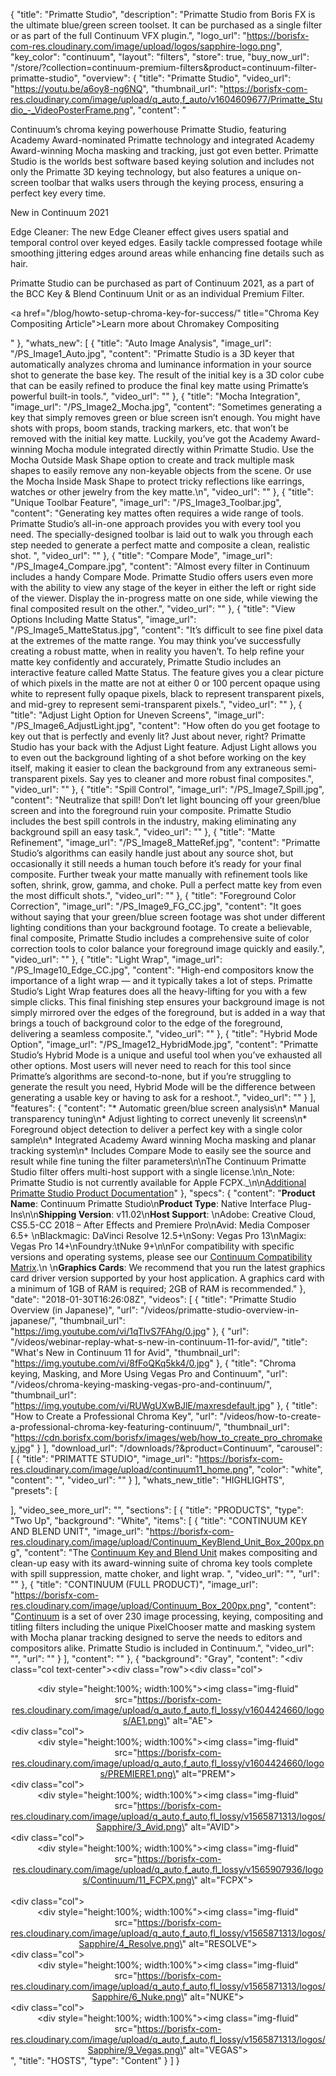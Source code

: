 {
  "title": "Primatte Studio",
  "description": "Primatte Studio from Boris FX is the ultimate blue/green screen toolset. It can be purchased as a single filter or as part of the full Continuum VFX plugin.",
  "logo_url": "https://borisfx-com-res.cloudinary.com/image/upload/logos/sapphire-logo.png",
  "key_color": "continuum",
  "layout": "filters",
  "store": true,
  "buy_now_url": "/store/?collection=continuum-premium-filters&product=continuum-filter-primatte-studio",
  "overview": {
    "title": "Primatte Studio",
    "video_url": "https://youtu.be/a6oy8-ng6NQ",
    "thumbnail_url": "https://borisfx-com-res.cloudinary.com/image/upload/q_auto,f_auto/v1604609677/Primatte_Studio_-_VideoPosterFrame.png",
    "content": "<p>Continuum’s chroma keying powerhouse Primatte Studio, featuring Academy Award-nominated Primatte technology and integrated Academy Award-winning Mocha masking and tracking, just got even better. Primatte Studio is the worlds best software based keying solution and includes not only the Primatte 3D keying technology, but also features a unique on-screen toolbar that walks users through the keying process, ensuring a perfect key every time.</p><p>New in Continuum 2021</p><p>Edge Cleaner: The new Edge Cleaner effect gives users spatial and temporal control over keyed edges. Easily tackle compressed footage while smoothing jittering edges around areas while enhancing fine details such as hair.</p><p>Primatte Studio can be purchased as part of Continuum 2021, as a part of the BCC Key & Blend Continuum Unit or as an individual Premium Filter.</p><p><a href=\"/blog/howto-setup-chroma-key-for-success/\" title=\"Chroma Key Compositing Article\">Learn more about Chromakey Compositing</a></p>"
  },
  "whats_new": [
    {
      "title": "Auto Image Analysis",
      "image_url": "/PS_Image1_Auto.jpg",
      "content": "Primatte Studio is a 3D keyer that automatically analyzes chroma and luminance information in your source shot to generate the base key. The result of the initial key is a 3D color cube that can be easily refined to produce the final key matte using Primatte’s powerful built-in tools.",
      "video_url": ""
    },
    {
      "title": "Mocha Integration",
      "image_url": "/PS_Image2_Mocha.jpg",
      "content": "Sometimes generating a key that simply removes green or blue screen isn’t enough. You might have shots with props, boom stands, tracking markers, etc. that won’t be removed with the initial key matte. Luckily, you’ve got the Academy Award-winning Mocha module integrated directly within Primatte Studio. Use the Mocha Outside Mask Shape option to create and track multiple mask shapes to easily remove any non-keyable objects from the scene. Or use the Mocha Inside Mask Shape to protect tricky reflections like earrings, watches or other jewelry from the key matte.\n",
      "video_url": ""
    },
    {
      "title": "Unique Toolbar Feature",
      "image_url": "/PS_Image3_Toolbar.jpg",
      "content": "Generating key mattes often requires a wide range of tools. Primatte Studio’s all-in-one approach provides you with every tool you need. The specially-designed toolbar is laid out to walk you through each step needed to generate a perfect matte and composite a clean, realistic shot. ",
      "video_url": ""
    },
    {
      "title": "Compare Mode",
      "image_url": "/PS_Image4_Compare.jpg",
      "content": "Almost every filter in Continuum includes a handy Compare Mode. Primatte Studio offers users even more with the ability to view any stage of the keyer in either the left or right side of the viewer. Display the in-progress matte on one side, while viewing the final composited result on the other.",
      "video_url": ""
    },
    {
      "title": "View Options Including Matte Status",
      "image_url": "/PS_Image5_MatteStatus.jpg",
      "content": "It’s difficult to see fine pixel data at the extremes of the matte range. You may think you’ve successfully creating a robust matte, when in reality you haven’t. To help refine your matte key confidently and accurately, Primatte Studio includes an interactive feature called Matte Status. The feature gives you a clear picture of which pixels in the matte are not at either 0 or 100 percent opaque using white to represent fully opaque pixels, black to represent transparent pixels, and mid-grey to represent semi-transparent pixels.",
      "video_url": ""
    },
    {
      "title": "Adjust Light Option for Uneven Screens",
      "image_url": "/PS_Image6_AdjustLight.jpg",
      "content": "How often do you get footage to key out that is perfectly and evenly lit? Just about never, right? Primatte Studio has your back with the Adjust Light feature. Adjust Light allows you to even out the background lighting of a shot before working on the key itself, making it easier to clean the background from any extraneous semi-transparent pixels. Say yes to cleaner and more robust final composites.",
      "video_url": ""
    },
    {
      "title": "Spill Control",
      "image_url": "/PS_Image7_Spill.jpg",
      "content": "Neutralize that spill! Don’t let light bouncing off your green/blue screen and into the foreground ruin your composite. Primatte Studio includes the best spill controls in the industry, making eliminating any background spill an easy task.",
      "video_url": ""
    },
    {
      "title": "Matte Refinement",
      "image_url": "/PS_Image8_MatteRef.jpg",
      "content": "Primatte Studio’s algorithms can easily handle just about any source shot, but occasionally it still needs a human touch before it’s ready for your final composite. Further tweak your matte manually with refinement tools like soften, shrink, grow, gamma, and choke. Pull a perfect matte key from even the most difficult shots.",
      "video_url": ""
    },
    {
      "title": "Foreground Color Correction",
      "image_url": "/PS_Image9_FG_CC.jpg",
      "content": "It goes without saying that your green/blue screen footage was shot under different lighting conditions than your background footage. To create a believable, final composite, Primatte Studio includes a comprehensive suite of color correction tools to color balance your foreground image quickly and easily.",
      "video_url": ""
    },
    {
      "title": "Light Wrap",
      "image_url": "/PS_Image10_Edge_CC.jpg",
      "content": "High-end compositors know the importance of a light wrap — and it typically takes a lot of steps. Primatte Studio’s Light Wrap features does all the heavy-lifting for you with a few simple clicks. This final finishing step ensures your background image is not simply mirrored over the edges of the foreground, but is added in a way that brings a touch of background color to the edge of the foreground, delivering a seamless composite.",
      "video_url": ""
    },
    {
      "title": "Hybrid Mode Option",
      "image_url": "/PS_Image12_HybridMode.jpg",
      "content": "Primatte Studio’s Hybrid Mode is a unique and useful tool when you’ve exhausted all other options. Most users will never need to reach for this tool since Primatte’s algorithms are second-to-none, but if you’re struggling to generate the result you need, Hybrid Mode will be the difference between generating a usable key or having to ask for a reshoot.",
      "video_url": ""
    }
  ],
  "features": {
    "content": "* Automatic green/blue screen analysis\n* Manual transparency tuning\n* Adjust lighting to correct unevenly lit screens\n* Foreground object detection to deliver a perfect key with a single color sample\n* Integrated Academy Award winning Mocha masking and planar tracking system\n* Includes Compare Mode to easily see the source and result while fine tuning the filter parameters\n\nThe Continuum Primatte Studio filter offers multi-host support with a single license.\n\n_Note: Primatte Studio is not currently available for Apple FCPX._\n\n[Additional Primatte Studio Product Documentation](https://borisfx.com/documentation/continuum/bcc-primatte-studio/)"
  },
  "specs": {
    "content": "**Product Name**: Continuum Primatte Studio\n**Product Type**: Native Interface Plug-Ins\n\n**Shipping Version**: v11.02\n**Host Support**: \nAdobe: Creative Cloud, CS5.5-CC 2018 – After Effects and Premiere Pro\nAvid: Media Composer 6.5+ \nBlackmagic: DaVinci Resolve 12.5+\nSony: Vegas Pro 13\nMagix: Vegas Pro 14+\nFoundry:\tNuke 9+\n\nFor compatibility with specific versions and operating systems, please see our [Continuum Compatibility Matrix](/faq/continuum-specifications/).\n \n**Graphics Cards**: We recommend that you run the latest graphics card driver version supported by your host application. A graphics card with a minimum of 1GB of RAM is required; 2GB of RAM is recommended."
  },
  "date": "2018-01-30T16:26:08Z",
  "videos": [
    {
      "title": "Primatte Studio Overview (in Japanese)",
      "url": "/videos/primatte-studio-overview-in-japanese/",
      "thumbnail_url": "https://img.youtube.com/vi/1qTlvS7FAhg/0.jpg"
    },
    {
      "url": "/videos/webinar-replay-what-s-new-in-continuum-11-for-avid/",
      "title": "What's New in Continuum 11 for Avid",
      "thumbnail_url": "https://img.youtube.com/vi/8fFoQKq5kk4/0.jpg"
    },
    {
      "title": "Chroma keying, Masking, and More Using Vegas Pro and Continuum",
      "url": "/videos/chroma-keying-masking-vegas-pro-and-continuum/",
      "thumbnail_url": "https://img.youtube.com/vi/RUWgUXwBJlE/maxresdefault.jpg"
    },
    {
      "title": "How to Create a Professional Chroma Key",
      "url": "/videos/how-to-create-a-professional-chroma-key-featuring-continuum/",
      "thumbnail_url": "https://cdn.borisfx.com/borisfx/images/web/how_to_create_pro_chromakey.jpg"
    }
  ],
  "download_url": "/downloads/?&product=Continuum",
  "carousel": [
    {
      "title": "PRIMATTE STUDIO",
      "image_url": "https://borisfx-com-res.cloudinary.com/image/upload/continuum11_home.png",
      "color": "white",
      "content": "",
      "video_url": ""
    }
  ],
  "whats_new_title": "HIGHLIGHTS",
  "presets": [

  ],
  "video_see_more_url": "",
  "sections": [
    {
      "title": "PRODUCTS",
      "type": "Two Up",
      "background": "White",
      "items": [
        {
          "title": "CONTINUUM KEY AND BLEND UNIT",
          "image_url": "https://borisfx-com-res.cloudinary.com/image/upload/Continuum_KeyBlend_Unit_Box_200px.png",
          "content": "The [Continuum Key and Blend Unit](/products/continuum-units/key-and-blend/) makes compositing and clean-up easy with its award-winning suite of chroma key tools complete with spill suppression, matte choker, and light wrap. ",
          "video_url": "",
          "url": ""
        },
        {
          "title": "CONTINUUM (FULL PRODUCT)",
          "image_url": "https://borisfx-com-res.cloudinary.com/image/upload/Continuum_Box_200px.png",
          "content": "[Continuum](/products/continuum/) is a set of over 230 image processing, keying, compositing and titling filters including the unique PixelChooser matte and masking system with Mocha planar tracking designed to serve the needs to editors and compositors alike. Primatte Studio is included in Continuum.",
          "video_url": "",
          "url": ""
        }
      ],
      "content": ""
    },
	{
      "background": "Gray",
      "content": "<div class=\"col text-center\"><div class=\"row\"><div class=\"col\"><span><center><div style=\"height:100%; width:100%\"><img class=\"img-fluid\" src=\"https://borisfx-com-res.cloudinary.com/image/upload/q_auto,f_auto,fl_lossy/v1604424660/logos/AE1.png\" alt=\"AE\"></div></center></div><div class=\"col\"><center><div style=\"height:100%; width:100%\"><img class=\"img-fluid\" src=\"https://borisfx-com-res.cloudinary.com/image/upload/q_auto,f_auto,fl_lossy/v1604424660/logos/PREMIERE1.png\" alt=\"PREM\"></div></center></span></div><div class=\"col\"><center><div style=\"height:100%; width:100%\"><img class=\"img-fluid\" src=\"https://borisfx-com-res.cloudinary.com/image/upload/q_auto,f_auto,fl_lossy/v1565871313/logos/Sapphire/3_Avid.png\" alt=\"AVID\"></div></center></div><div class=\"col\"><center><div style=\"height:100%; width:100%\"><img class=\"img-fluid\" src=\"https://borisfx-com-res.cloudinary.com/image/upload/q_auto,f_auto,fl_lossy/v1565907936/logos/Continuum/11_FCPX.png\" alt=\"FCPX\"></div></center></div><br><div class=\"col\"><center><div style=\"height:100%; width:100%\"><img class=\"img-fluid\" src=\"https://borisfx-com-res.cloudinary.com/image/upload/q_auto,f_auto,fl_lossy/v1565871313/logos/Sapphire/4_Resolve.png\" alt=\"RESOLVE\"></div></center></div><div class=\"col\"><center><div style=\"height:100%; width:100%\"><img class=\"img-fluid\" src=\"https://borisfx-com-res.cloudinary.com/image/upload/q_auto,f_auto,fl_lossy/v1565871313/logos/Sapphire/6_Nuke.png\" alt=\"NUKE\"></div></center></div><div class=\"col\"><center><div style=\"height:100%; width:100%\"><img class=\"img-fluid\" src=\"https://borisfx-com-res.cloudinary.com/image/upload/q_auto,f_auto,fl_lossy/v1565871313/logos/Sapphire/9_Vegas.png\" alt=\"VEGAS\"></div></center></div></div></div>",
	  "title": "HOSTS",
      "type": "Content"
    }
  ]
}
